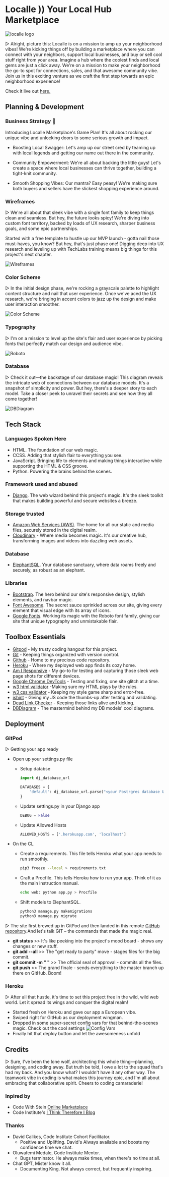 # Localle )) Your Local Hub Marketplace

![localle logo](https://github.com/mistersouza/localle/blob/main/static/assets/images/localle%20_%20logo.png)

▷ Alright, picture this: Localle is on a mission to amp up your neighborhood vibes! We're kicking things off by building a marketplace where you can connect with your neighbors, support local businesses, and buy or sell cool stuff right from your area. Imagine a hub where the coolest finds and local gems are just a click away. We're on a mission to make your neighborhood the go-to spot for connections, sales, and that awesome community vibe. Join us in this exciting venture as we craft the first step towards an epic neighborhood experience!

Check it live out [here.](https://localle-marketplace-0ed3b7e33a22.herokuapp.com/)

## Planning & Development

### Business Strategy 🚀

Introducing Localle Marketplace's Game Plan! It's all about rocking our unique vibe and unlocking doors to some serious growth and impact.

- Boosting Local Swagger: Let's amp up our street cred by teaming up with local legends and getting our name out there in the community.

- Community Empowerment: We're all about backing the little guys! Let's create a space where local businesses can thrive together, building a tight-knit community.

- Smooth Shopping Vibes: Our mantra? Easy peasy! We're making sure both buyers and sellers have the slickest shopping experience around.

### Wireframes

▷ We're all about that sleek vibe with a single font family to keep things clean and seamless. But hey, the future looks spicy! We're diving into custom font territory, backed by loads of UX research, sharper business goals, and some epic partnerships.

Started with a free template to hustle up our MVP launch - gotta nail those must-haves, you know? But hey, that's just phase one! Digging deep into UX research and leveling up with TechLabs training means big things for this project's next chapter.

![Wireframes](https://github.com/mistersouza/localle/blob/main/static/assets/images/localle_wireframes.png)

### Color Scheme
▷ In the initial design phase, we're rocking a grayscale palette to highlight content structure and nail that user experience. Once we've aced the UX research, we're bringing in accent colors to jazz up the design and make user interaction smoother.

![Color Scheme](https://github.com/mistersouza/localle/blob/main/static/assets/images/localle_color-scheme.png)

### Typography
▷ I'm on a mission to level up the site's flair and user experience by picking fonts that perfectly match our design and audience vibe.

![Roboto](https://github.com/mistersouza/localle/blob/main/static/assets/images/localle_font.png)

### Database 

▷ Check it out—the backstage of our database magic! This diagram reveals the intricate web of connections between our database models. It's a snapshot of simplicity and power. But hey, there's a deeper story to each model. Take a closer peek to unravel their secrets and see how they all come together!

![DBDiagram](https://github.com/mistersouza/localle/blob/main/static/assets/images/localle_dbdiagram.png)

## Tech Stack

### Languages Spoken Here

- HTML. The foundation of our web magic.
- CCSS. Adding that stylish flair to everything you see.
- JavaScript. Bringing life to elements and making things interactive while supporting the HTML & CSS groove.
- Python. Powering the brains behind the scenes.

### Framework used and abused

- [Django](https://www.djangoproject.com/). The web wizard behind this project's magic. It's the sleek toolkit that makes building powerful and secure websites a breeze.

### Storage trusted

- [Amazon Web Services (AWS)](https://aws.amazon.com). The home for all our static and media files, securely stored in the digital realm.
- [Cloudinary](https://cloudinary.com/) - Where media becomes magic. It's our creative hub, transforming images and videos into dazzling web assets.

### Database

- [ElephantSQL](https://www.elephantsql.com/). Your database sanctuary, where data roams freely and securely, as robust as an elephant.

### Libraries

- [Bootstrap](https://getbootstrap.com/). The hero behind our site's responsive design, stylish elements, and navbar magic.
- [Font Awesome](https://fontawesome.com/). The secret sauce sprinkled across our site, giving every element that visual edge with its array of icons.
- [Google Fonts](https://fonts.google.com/). Working its magic with the Roboto font family, giving our site that unique typography and unmistakable flair.

## Toolbox Essentials

- [Gitpod](https://www.gitpod.io) - My trusty coding hangout for this project.
- [Git](https://git-scm.com/) - Keeping things organized with version control.
- [Github](https://github.com/) - Home to my precious code repository.
- [Heroku](https://dashboard.heroku.com/) - Where my deployed web app finds its cozy home.
- [Am I Responsive](http://ami.responsivedesign.is/) - My go-to for testing and capturing those sleek web page shots for different devices.
- [Google Chrome DevTools](https://developers.google.com/web/tools/chrome-devtools) - Testing and fixing, one site glitch at a time.
- [w3 html validator](https://validator.w3.org/) -Making sure my HTML plays by the rules.
- [w3 css validator](https://jigsaw.w3.org/) - Keeping my style game sharp and error-free.
- [jshint](https://jshint.com/) -  Giving my JS code the thumbs-up after testing and validating.
- [Dead Link Checker](https://www.deadlinkchecker.com/website-dead-link-checker.asp) - Keeping those links alive and kicking.
- [DBDiagram](https://dbdiagram.io/) - The mastermind behind my DB models' cool diagrams.

## Deployment

### GitPod

▷ Getting your app ready

- Open up your settings.py file 
    - Setup databse
        ```python
        import dj_database_url

        DATABASES = {
            'default': dj_database_url.parse("<your Postrgres database URL>")
        }
        ```
    - Update settings.py in your Django app
        ```python
        DEBUG = False
        ```
    - Update Allowed Hosts
        ```python
        ALLOWED_HOSTS = ['.herokuapp.com', 'localhost']
        ```

- On the CL
    - Create a requirements. This file tells Heroku what your app needs to run smoothly.
        ```bash
        pip3 freeze --local > requirements.txt
        ```
    - Craft a Procfile. This tells Heroku how to run your app. Think of it as the main instruction manual.
        ```bash
        echo web: python app.py > Procfile
        ```
    - Shift models to ElephantSQL.
        ```bash
        python3 manage.py makemigrations
        python3 manage.py migrate
        ```

▷ The site first brewed up in GitPod and then landed in this remote [GitHub repository](https://github.com/mistersouza/localle.git).And let's talk GIT – the commands that made the magic real.

- **git status** >> It's like peeking into the project's mood board - shows any changes or new stuff.
- **git add --all** >> The "get ready to party" move - stages files for the big commit.
- **git commit -m " "** >> The official seal of approval - commits all the files.
- **git push** >> The grand finale - sends everything to the master branch up there on GitHub. Boom!

### Heroku 

▷ After all that hustle, it's time to set this project free in the wild, wild web world. Let it spread its wings and conquer the digital realm! 

- Started fresh on Heroku and gave our app a European vibe.
- Swiped right for GitHub as our deployment wingman.
- Dropped in some super-secret config vars for that behind-the-scenes magic. Check out the cool settings
![Config Vars](https://github.com/mistersouza/localle/blob/main/static/assets/images/localle_heroku-vars.png)
- Finally hit that deploy button and let the awesomeness unfold

## Credits

▷ Sure, I've been the lone wolf, architecting this whole thing—planning, designing, and coding away. But truth be told, I owe a lot to the squad that's had my back. And you know what? I wouldn't have it any other way. The teamwork vibe in coding is what makes this journey epic, and I'm all about embracing that collaborative spirit. Cheers to coding camaraderie!

### Inpired by

- Code With Stein [ Online Marketplace ](https://youtu.be/ZxMB6Njs3ck?si=PwGJLUVuzSV4XKiB)
- Code Institute's [I Think Therefore I Blog ](https://github.com/mistersouza/django-blog.git)

### Thanks

- David Calikes, Code Institute Cohort Facilitator.
  - Positive and Uplifting. David's Always available and boosts my confidence time we chat.
- Oluwafemi Medale, Code Institute Mentor.
  - Bugs terminator. He always make times, when there's no time at all.
- Chat GPT, Mister know it all.
  - Documenting King. Not always correct, but frequently inspiring.